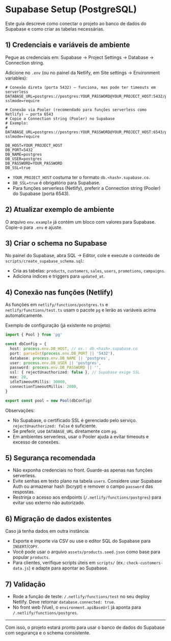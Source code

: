 # Supabase Setup (PostgreSQL)

Este guia descreve como conectar o projeto ao banco de dados do Supabase e como criar as tabelas necessárias.

## 1) Credenciais e variáveis de ambiente

Pegue as credenciais em: Supabase → Project Settings → Database → Connection string.

Adicione no `.env` (ou no painel da Netlify, em Site settings → Environment variables):

```
# Conexão direta (porta 5432) — funciona, mas pode ter timeouts em serverless
DATABASE_URL=postgres://postgres:YOUR_PASSWORD@YOUR_PROJECT_HOST:5432/postgres?sslmode=require

# Conexão via Pooler (recomendado para funções serverless como Netlify) — porta 6543
# Copie a Connection string (Pooler) no Supabase
# Exemplo:
# DATABASE_URL=postgres://postgres:YOUR_PASSWORD@YOUR_PROJECT_HOST:6543/postgres?sslmode=require

DB_HOST=YOUR_PROJECT_HOST
DB_PORT=5432
DB_NAME=postgres
DB_USER=postgres
DB_PASSWORD=YOUR_PASSWORD
DB_SSL=true
```

- `YOUR_PROJECT_HOST` costuma ter o formato `db.<hash>.supabase.co`.
- `DB_SSL=true` é obrigatório para Supabase.
 - Para funções serverless (Netlify), preferir a Connection string (Pooler) do Supabase (porta 6543).

## 2) Atualizar exemplo de ambiente

O arquivo `env.example` já contém um bloco com valores para Supabase. Copie-o para `.env` e ajuste.

## 3) Criar o schema no Supabase

No painel do Supabase, abra SQL → Editor, cole e execute o conteúdo de `scripts/create_supabase_schema.sql`:

- Cria as tabelas: `products`, `customers`, `sales`, `users`, `promotions`, `campaigns`.
- Adiciona índices e triggers para `updated_at`.

## 4) Conexão nas funções (Netlify)

As funções em `netlify/functions/postgres.ts` e `netlify/functions/test.ts` usam o pacote `pg` e lerão as variáveis acima automaticamente.

Exemplo de configuração (já existente no projeto):

```ts
import { Pool } from 'pg'

const dbConfig = {
  host: process.env.DB_HOST, // ex.: db.<hash>.supabase.co
  port: parseInt(process.env.DB_PORT || '5432'),
  database: process.env.DB_NAME || 'postgres',
  user: process.env.DB_USER || 'postgres',
  password: process.env.DB_PASSWORD || '',
  ssl: { rejectUnauthorized: false }, // Supabase exige SSL
  max: 20,
  idleTimeoutMillis: 30000,
  connectionTimeoutMillis: 2000,
}

export const pool = new Pool(dbConfig)
```

Observações:
- No Supabase, o certificado SSL é gerenciado pelo serviço. `rejectUnauthorized: false` é suficiente.
- Se preferir, use `DATABASE_URL` diretamente com `pg`.
 - Em ambientes serverless, usar o Pooler ajuda a evitar timeouts e excesso de conexões.

## 5) Segurança recomendada

- Não exponha credenciais no front. Guarde-as apenas nas funções serverless.
- Evite senhas em texto plano na tabela `users`. Considere usar Supabase Auth ou armazenar hash (bcrypt) e remover o campo `password` das respostas.
- Restrinja o acesso aos endpoints (`/.netlify/functions/postgres`) para evitar uso externo não autorizado.

## 6) Migração de dados existentes

Caso já tenha dados em outra instância:
- Exporte e importe via CSV ou use o editor SQL do Supabase para `INSERT`/`COPY`.
- Você pode usar o arquivo `assets/products.seed.json` como base para popular `products`.
- Para clientes, verifique scripts úteis em `scripts/` (ex.: `check-customers-data.js`) e adapte para apontar ao Supabase.

## 7) Validação

- Rode a função de teste: `/.netlify/functions/test` no seu deploy Netlify. Deve retornar `database.connected: true`.
- No front web (Vue), o `environment.apiBaseUrl` já aponta para `/.netlify/functions/postgres`.

---

Com isso, o projeto estará pronto para usar o banco de dados do Supabase com segurança e o schema consistente.